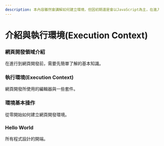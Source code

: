 ```yaml
---
description: 本內容雖然會講解如何建立環境，但因初期還是會以JavaScript為主，在進入DOM課程前，HTML與CSS的部分並不會多做說明
---
```


# 介紹與執行環境(Execution Context)

### 網頁開發領域介紹

在進行到網頁開發前，需要先簡單了解的基本知識。

### 執行環境(Execution Context)

網頁開發所使用的編輯器與一些套件。

### 環境基本操作

從零開始如何建立網頁開發環境。

### Hello World

所有程式設計的開端。
